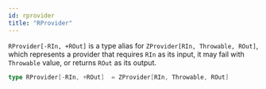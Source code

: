 ```yaml
---
id: rprovider
title: "RProvider"
---
```


`RProvider[-RIn, +ROut]` is a type alias for `ZProvider[RIn, Throwable, ROut]`, which represents a provider that requires `RIn` as its input, it may fail with `Throwable` value, or returns `ROut` as its output.

```scala
type RProvider[-RIn, +ROut]  = ZProvider[RIn, Throwable, ROut]
```